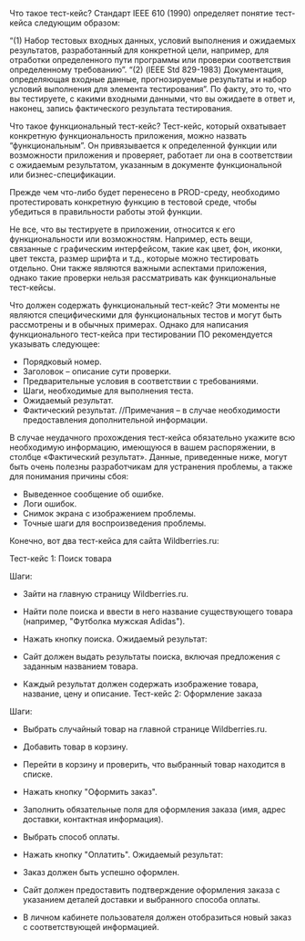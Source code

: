 Что такое тест-кейс?
Стандарт IEEE 610 (1990) определяет понятие тест-кейса следующим образом:

“(1) Набор тестовых входных данных, условий выполнения и ожидаемых результатов, разработанный для конкретной цели, например, для отработки определенного пути программы или проверки соответствия определенному требованию”.
“(2) (IEEE Std 829-1983) Документация, определяющая входные данные, прогнозируемые результаты и набор условий выполнения для элемента тестирования”.
По факту, это то, что вы тестируете, с какими входными данными, что вы ожидаете в ответ и, наконец, запись фактического результата тестирования.

Что такое функциональный тест-кейс?
Тест-кейс, который охватывает конкретную функциональность приложения, можно назвать “функциональным”. Он привязывается к определенной функции или возможности приложения и проверяет, работает ли она в соответствии с ожидаемым результатом, указанным в документе функциональной или бизнес-спецификации.

Прежде чем что-либо будет перенесено в PROD-среду, необходимо протестировать конкретную функцию в тестовой среде, чтобы убедиться в правильности работы этой функции.

Не все, что вы тестируете в приложении, относится к его функциональности или возможностям. Например, есть вещи, связанные с графическим интерфейсом, такие как цвет, фон, иконки, цвет текста, размер шрифта и т.д., которые можно тестировать отдельно. Они также являются важными аспектами приложения, однако такие проверки нельзя рассматривать как функциональные тест-кейсы.

Что должен содержать функциональный тест-кейс?
Эти моменты не являются специфическими для функциональных тестов и могут быть рассмотрены и в обычных примерах. Однако для написания функционального тест-кейса при тестировании ПО рекомендуется указывать следующее:

- Порядковый номер.
- Заголовок – описание сути проверки.
- Предварительные условия в соответствии с требованиями.
- Шаги, необходимые для выполнения теста.
- Ожидаемый результат.
- Фактический результат.
//Примечания – в случае необходимости предоставления дополнительной информации.

В случае неудачного прохождения тест-кейса обязательно укажите всю необходимую информацию, имеющуюся в вашем распоряжении, в столбце «Фактический результат». Данные, приведенные ниже, могут быть очень полезны разработчикам для устранения проблемы, а также для понимания причины сбоя:

- Выведенное сообщение об ошибке.
- Логи ошибок.
- Снимок экрана с изображением проблемы.
- Точные шаги для воспроизведения проблемы.



Конечно, вот два тест-кейса для сайта Wildberries.ru:

Тест-кейс 1: Поиск товара

Шаги:

- Зайти на главную страницу Wildberries.ru.
- Найти поле поиска и ввести в него название существующего товара (например, "Футболка мужская Adidas").
- Нажать кнопку поиска.
Ожидаемый результат:

- Сайт должен выдать результаты поиска, включая предложения с заданным названием товара.
- Каждый результат должен содержать изображение товара, название, цену и описание.
Тест-кейс 2: Оформление заказа

Шаги:

- Выбрать случайный товар на главной странице Wildberries.ru.
- Добавить товар в корзину.
- Перейти в корзину и проверить, что выбранный товар находится в списке.
- Нажать кнопку "Оформить заказ".
- Заполнить обязательные поля для оформления заказа (имя, адрес доставки, контактная информация).
- Выбрать способ оплаты.
- Нажать кнопку "Оплатить".
Ожидаемый результат:

- Заказ должен быть успешно оформлен.
- Сайт должен предоставить подтверждение оформления заказа с указанием деталей доставки и выбранного способа оплаты.
- В личном кабинете пользователя должен отобразиться новый заказ с соответствующей информацией.



